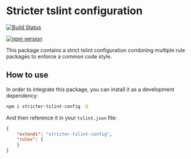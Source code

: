 # Stricter tslint configuration

[![Build Status](https://travis-ci.org/Teodor92/stricter-tslint-config.svg?branch=master)](https://travis-ci.org/Teodor92/stricter-tslint-config)

[![npm version](https://badge.fury.io/js/stricter-tslint-config.svg)](https://badge.fury.io/js/stricter-tslint-config)

This package contains a strict tslint configuration combining multiple rule packages to enforce a common code style.

## How to use

In order to integrate this package, you can install it as a development dependency:

```bash
npm i stricter-tslint-config -D
```

And then reference it in your `tslint.json` file:

```json
{
    "extends": "stricter-tslint-config",
    "rules": {
    }
}
```